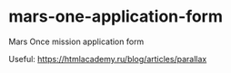 # mars-one-application-form
Mars Once mission application form

Useful:
https://htmlacademy.ru/blog/articles/parallax
